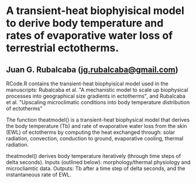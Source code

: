 # A transient-heat biophyisical model to derive body temperature and rates of evaporative water loss of terrestrial ectotherms.           
## Juan G. Rubalcaba (jg.rubalcaba@gmail.com)                                              

RCode.R contains the transient-heat biophyisical model used in the manuscripts: Rubalcaba et al. "A mechanistic model to scale up biophysical processes into geographical size gradients in ectotherms", and Rubalcaba et al. "Upscaling microclimatic conditions into body temperature distribution of ectotherms"

The function theatmodel() is a transient-heat biophysical model that derives the body temperature (Tb) and rate of 
evaporative water loss  from the skin (EWL) of ectotherms by computing the heat exchanged through: solar radiation, convection, 
conduction to ground, evaporative cooling, thermal radiation.

theatmodel() derives body temperature iteratively (through time steps of delta seconds).
Inputs (outlined below):  morphology/thermal physiology and microcliamtic data. 
Outputs: Tb after a time step of delta seconds, and the instantaneous rate of EWL.
